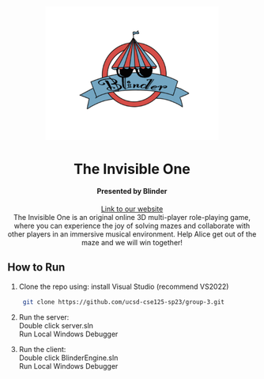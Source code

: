 <p align="center">
    <img src="BlinderEngine/images/logo.png" width=350>
  <h1 align="center">The Invisible One</h1>
  <h4 align="center">Presented by Blinder</h4>
  <p align="center">
  <a href="https://cse125.ucsd.edu/2023/cse125g3/">Link to our website</a>
  <br/>The Invisible One is an original online 3D multi-player role-playing game, where you can experience the joy of solving mazes and collaborate with other players in an immersive musical environment. Help Alice get out of the maze and we will win together!
  </p>
</p>

## How to Run
1. Clone the repo using:
   install Visual Studio (recommend VS2022)  
   ```sh
    git clone https://github.com/ucsd-cse125-sp23/group-3.git
    ```
2. Run the server:  
   Double click server.sln  
   Run Local Windows Debugger
   
3. Run the client:  
   Double click BlinderEngine.sln  
   Run Local Windows Debugger  